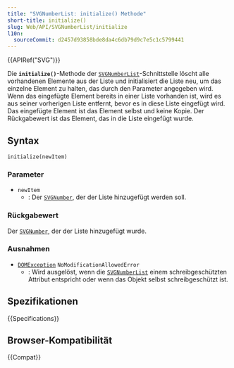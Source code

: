 ```yaml
---
title: "SVGNumberList: initialize() Methode"
short-title: initialize()
slug: Web/API/SVGNumberList/initialize
l10n:
  sourceCommit: d2457d93858bde8da4c6db79d9c7e5c1c5799441
---
```


{{APIRef("SVG")}}

Die **`initialize()`**-Methode der [`SVGNumberList`](/de/docs/Web/API/SVGNumberList)-Schnittstelle löscht alle vorhandenen Elemente aus der Liste und initialisiert die Liste neu, um das einzelne Element zu halten, das durch den Parameter angegeben wird. Wenn das eingefügte Element bereits in einer Liste vorhanden ist, wird es aus seiner vorherigen Liste entfernt, bevor es in diese Liste eingefügt wird. Das eingefügte Element ist das Element selbst und keine Kopie. Der Rückgabewert ist das Element, das in die Liste eingefügt wurde.

## Syntax

```js-nolint
initialize(newItem)
```

### Parameter

- `newItem`
  - : Der [`SVGNumber`](/de/docs/Web/API/SVGNumber), der der Liste hinzugefügt werden soll.

### Rückgabewert

Der [`SVGNumber`](/de/docs/Web/API/SVGNumber), der der Liste hinzugefügt wurde.

### Ausnahmen

- [`DOMException`](/de/docs/Web/API/DOMException) `NoModificationAllowedError`
  - : Wird ausgelöst, wenn die [`SVGNumberList`](/de/docs/Web/API/SVGNumberList) einem schreibgeschützten Attribut entspricht oder wenn das Objekt selbst schreibgeschützt ist.

## Spezifikationen

{{Specifications}}

## Browser-Kompatibilität

{{Compat}}
